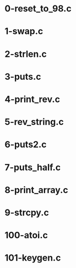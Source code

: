 # 0-reset_to_98.c
# 1-swap.c
# 2-strlen.c
# 3-puts.c
# 4-print_rev.c
# 5-rev_string.c
# 6-puts2.c
# 7-puts_half.c
# 8-print_array.c
# 9-strcpy.c
# 100-atoi.c
# 101-keygen.c
